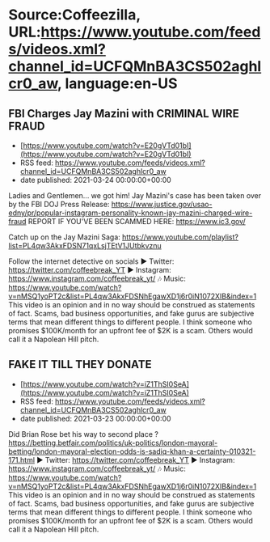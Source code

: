 # Source:Coffeezilla, URL:https://www.youtube.com/feeds/videos.xml?channel_id=UCFQMnBA3CS502aghlcr0_aw, language:en-US

## FBI Charges Jay Mazini with CRIMINAL WIRE FRAUD
 - [https://www.youtube.com/watch?v=E20gVTd01bI](https://www.youtube.com/watch?v=E20gVTd01bI)
 - RSS feed: https://www.youtube.com/feeds/videos.xml?channel_id=UCFQMnBA3CS502aghlcr0_aw
 - date published: 2021-03-24 00:00:00+00:00

Ladies and Gentlemen... we got him! Jay Mazini's case has been taken over by the FBI
DOJ Press Release: https://www.justice.gov/usao-edny/pr/popular-instagram-personality-known-jay-mazini-charged-wire-fraud
REPORT IF YOU'VE BEEN SCAMMED HERE: https://www.ic3.gov/

Catch up on the Jay Mazini Saga: https://www.youtube.com/playlist?list=PL4qw3AkxFDSN71qxLsjTEtV1JUtbkvznu

Follow the internet detective on socials
► Twitter: https://twitter.com/coffeebreak_YT
► Instagram: https://www.instagram.com/coffeebreak_yt/
🎶 Music: https://www.youtube.com/watch?v=nMSQ1yoPT2c&list=PL4qw3AkxFDSNhEgawXD1j6r0iN1072XIB&index=1
This video is an opinion and in no way should be construed as statements of fact. Scams, bad business opportunities, and fake gurus are subjective terms that mean different things to different people. I think someone who promises $100K/month for an upfront fee of $2K is a scam. Others would call it a Napolean Hill pitch.

## FAKE IT TILL THEY DONATE
 - [https://www.youtube.com/watch?v=iZ1ThSI0SeA](https://www.youtube.com/watch?v=iZ1ThSI0SeA)
 - RSS feed: https://www.youtube.com/feeds/videos.xml?channel_id=UCFQMnBA3CS502aghlcr0_aw
 - date published: 2021-03-23 00:00:00+00:00

Did Brian Rose bet his way to second place ? 
https://betting.betfair.com/politics/uk-politics/london-mayoral-betting/london-mayoral-election-odds-is-sadiq-khan-a-certainty-010321-171.html
► Twitter: https://twitter.com/coffeebreak_YT
► Instagram: https://www.instagram.com/coffeebreak_yt/
🎶 Music: https://www.youtube.com/watch?v=nMSQ1yoPT2c&list=PL4qw3AkxFDSNhEgawXD1j6r0iN1072XIB&index=1
This video is an opinion and in no way should be construed as statements of fact. Scams, bad business opportunities, and fake gurus are subjective terms that mean different things to different people. I think someone who promises $100K/month for an upfront fee of $2K is a scam. Others would call it a Napolean Hill pitch.

